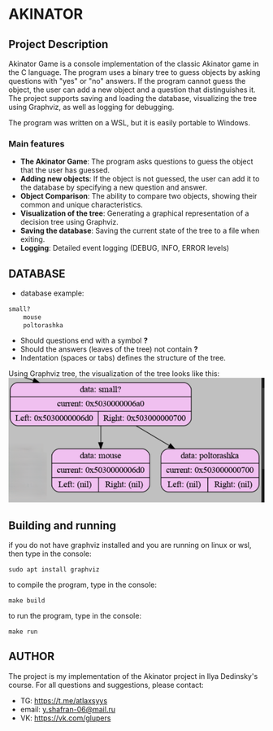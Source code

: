 # AKINATOR
## Project Description
Akinator Game is a console implementation of the classic Akinator game in the C language. The program uses a binary tree to guess objects by asking questions with "yes" or "no" answers. If the program cannot guess the object, the user can add a new object and a question that distinguishes it. The project supports saving and loading the database, visualizing the tree using Graphviz, as well as logging for debugging.

The program was written on a WSL, but it is easily portable to Windows.

### Main features
- **The Akinator Game**: The program asks questions to guess the object that the user has guessed.
- **Adding new objects**: If the object is not guessed, the user can add it to the database by specifying a new question and answer.
- **Object Comparison**: The ability to compare two objects, showing their common and unique characteristics.
- **Visualization of the tree**: Generating a graphical representation of a decision tree using Graphviz.
- **Saving the database**: Saving the current state of the tree to a file when exiting.
- **Logging**: Detailed event logging (DEBUG, INFO, ERROR levels)

## DATABASE
- database example:
```
small?
    mouse
    poltorashka
```
- Should questions end with a symbol **?**
- Should the answers (leaves of the tree) not contain **?**
- Indentation (spaces or tabs) defines the structure of the tree.

Using Graphviz tree, the visualization of the tree looks like this:
![example](for_readme.png)

## Building and running
if you do not have graphviz installed and you are running on linux or wsl, then type in the console:
```
sudo apt install graphviz
```
to compile the program, type in the console:
```
make build
```
to run the program, type in the console:
```
make run
```

## AUTHOR
The project is my implementation of the Akinator project in Ilya Dedinsky's course.
For all questions and suggestions, please contact:
- TG: https://t.me/atlaxsyys
-  email: y.shafran-06@mail.ru
- VK: https://vk.com/glupers

